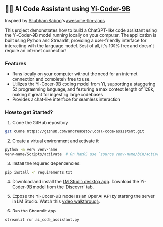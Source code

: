 ## 👾💬 AI Code Assistant using [Yi-Coder-9B](https://huggingface.co/lmstudio-community/Yi-Coder-9B-Chat-GGUF)
Inspired by [Shubham Saboo](https://github.com/Shubhamsaboo)'s [awesome-llm-apps](https://github.com/Shubhamsaboo/awesome-llm-apps)

This project demonstrates how to build a ChatGPT-like code assistant using the Yi-Coder-9B model running locally on your computer. The application is built using Python and Streamlit, providing a user-friendly interface for interacting with the language model. Best of all, it's 100% free and doesn't require an internet connection!

### Features
- Runs locally on your computer without the need for an internet connection and completely free to use.
- Utilizes the Yi-Coder-9B coding model from Yi, supporting a staggering 52 programming language, and featuring a max context length of 128k, making it great for ingesting large codebases
- Provides a chat-like interface for seamless interaction

### How to get Started?

1. Clone the GitHub repository

```bash
git clone https://github.com/andreaceto/local-code-assistant.git
```
2. Create a virtual environment and activate it:

```bash
python -m venv venv-name
venv-name/Scripts/activate  # On MacOS use `source venv-name/bin/activate`
```
3. Install the required dependencies:

```bash
pip install -r requirements.txt
```
4. Download and install the [LM Studio desktop app](https://lmstudio.ai/). Download the Yi-Coder-9B model from the 'Discover' tab. 

5. Expose the Yi-Coder-9B model as an OpenAI API by starting the server in LM Studio. Watch this [video walkthrough](https://x.com/Saboo_Shubham_/status/1783715814790549683).

6. Run the Streamlit App
```bash
streamlit run ai_code_assistant.py
```